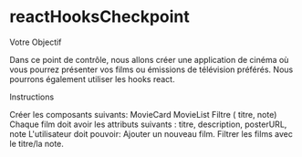 # reactHooksCheckpoint

Votre Objectif

 

Dans ce point de contrôle, nous allons créer une application de cinéma où vous pourrez présenter vos films ou émissions de télévision préférés. Nous pourrons également utiliser les hooks react.


Instructions

Créer les composants suivants:
MovieCard
MovieList
Filtre ( titre, note)
Chaque film doit avoir les attributs suivants : titre, description, posterURL, note
L'utilisateur doit pouvoir:
Ajouter un nouveau film.
Filtrer les films avec le titre/la note.
